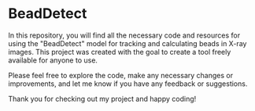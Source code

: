 # BeadDetect
In this repository, you will find all the necessary code and resources for using the "BeadDetect" model for tracking and calculating beads in X-ray images. This project was created with the goal to create a tool freely available for anyone to use.

Please feel free to explore the code, make any necessary changes or improvements, and let me know if you have any feedback or suggestions.

Thank you for checking out my project and happy coding!
